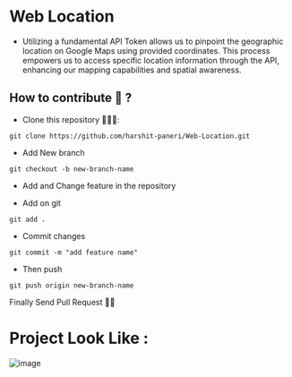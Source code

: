 # Web Location

 * Utilizing a fundamental API Token allows us to pinpoint the geographic location on Google Maps using provided coordinates. This process empowers us to access specific location information through the API, enhancing our mapping capabilities and spatial awareness.

## How to contribute 📝 ?

* Clone this repository 👩🏻‍💻:

```
git clone https://github.com/harshit-paneri/Web-Location.git
```

* Add New branch
```
git checkout -b new-branch-name
```

* Add and Change feature in the repository

* Add on git 

```
git add .
```

* Commit changes

```
git commit -m "add feature name"
```

* Then push 

```
git push origin new-branch-name
```

Finally Send Pull Request 🙌🙌


# Project Look Like : 
![image](https://user-images.githubusercontent.com/82382478/202633312-7d663f7b-0139-451f-889c-27f85b792337.png)

